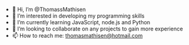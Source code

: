 - 👋 Hi, I’m @ThomassMathisen
- 👀 I’m interested in developing my programming skills
- 🌱 I’m currently learning JavaScript, node.js and Python
- 💞️ I’m looking to collaborate on any projects to gain more experience
- 📫 How to reach me: thomasmathisen@hotmail.com
